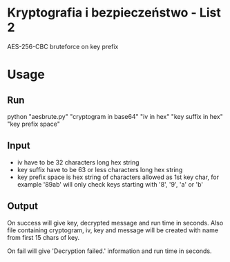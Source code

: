 # Kryptografia i bezpieczeństwo - List 2
AES-256-CBC bruteforce on key prefix

# Usage

## Run
python "aesbrute.py" "cryptogram in base64" "iv in hex" "key suffix in hex" "key prefix space"

## Input
- iv have to be 32 characters long hex string
- key suffix have to be 63 or less characters long hex string
- key prefix space is hex string of characters allowed as 1st key char, for example '89ab' will only check keys starting with '8', '9', 'a' or 'b'

## Output
On success will give key, decrypted message and run time in seconds. Also file containing cryptogram, iv, key and message will be created with name from first 15 chars of key.

On fail will give 'Decryption failed.' information and run time in seconds.

